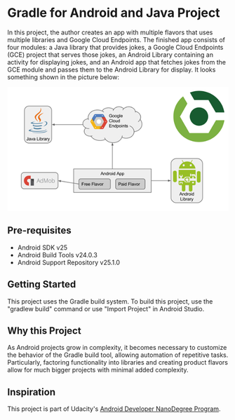 # Gradle for Android and Java Project

In this project, the author creates an app with multiple flavors that uses
multiple libraries and Google Cloud Endpoints. The finished app consists
of four modules: a Java library that provides jokes, a Google Cloud Endpoints
(GCE) project that serves those jokes, an Android Library containing an
activity for displaying jokes, and an Android app that fetches jokes from the
GCE module and passes them to the Android Library for display. It looks something shown in 
the picture below:

![alt text](/assets/app_components.png)

Pre-requisites
--------------

- Android SDK v25
- Android Build Tools v24.0.3
- Android Support Repository v25.1.0

Getting Started
---------------

This project uses the Gradle build system. To build this project, use the
"gradlew build" command or use "Import Project" in Android Studio.

## Why this Project

As Android projects grow in complexity, it becomes necessary to customize the
behavior of the Gradle build tool, allowing automation of repetitive tasks.
Particularly, factoring functionality into libraries and creating product
flavors allow for much bigger projects with minimal added complexity.

Inspiration
----------------
This project is part of Udacity's [Android Developer NanoDegree Program](https://www.udacity.com/course/android-developer-nanodegree-by-google--nd801?v=ad1).